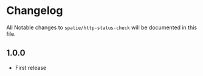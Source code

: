 # Changelog

All Notable changes to `spatie/http-status-check` will be documented in this file.

## 1.0.0
- First release
